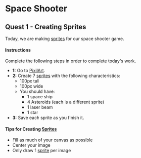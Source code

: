 # Space Shooter

## Quest 1 - Creating Sprites

Today, we are making [sprites](../../../../vocabulary.md#sprite) for our space shooter game.

#### Instructions

Complete the following steps in order to complete today's work.

- **1:** Go to [PixilArt](https://www.pixilart.com/).
- **2:** Create 7 [sprites](../../../../vocabulary.md#sprite) with the following characteristics:
  - 100px tall
  - 100px wide
  - You should have:
    - 1 space ship
    - 4 Asteroids (each is a different sprite)
    - 1 laser beam
    - 1 star
- **3:** Save each sprite as you finish it.

#### Tips for Creating [Sprites](../../../../vocabulary.md#sprite)

- Fill as much of your canvas as possible
- Center your image
- Only draw 1 [sprite](../../../../vocabulary.md#sprite) per image
